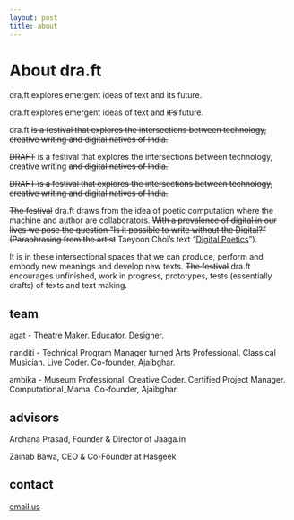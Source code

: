 ```yaml
---
layout: post
title: about
---
```


# About dra.ft

dra.ft explores emergent ideas of text and its future. 

dra.ft explores emergent ideas of text and ~~it’s~~ future. 

dra.ft ~~is a festival that explores the intersections between technology, creative writing and digital natives of India.~~

~~DRAFT~~ is a festival that explores the intersections between technology, creative writing ~~and digital natives of India.~~

~~DRAFT is a festival that explores the intersections between technology, creative writing and digital natives of India.~~

 ~~The festival~~ dra.ft draws from the idea of poetic computation where the machine and author are collaborators. ~~With a prevalence of digital in our lives we pose the question “Is it possible to write without the Digital?” (Paraphrasing from the artist~~ Taeyoon Choi’s text “[Digital Poetics](http://taeyoonchoi.com/poetic-computation/digital-poetics/)”). 

It is in these intersectional spaces that we can produce, perform and embody new meanings and develop new texts. ~~The festival~~ dra.ft encourages unfinished, work in progress, prototypes, tests (essentially drafts) of texts and text making.

## team

agat - Theatre Maker. Educator. Designer.

nanditi - Technical Program Manager turned Arts Professional. Classical Musician. Live Coder. Co-founder, Ajaibghar.

ambika - Museum Professional. Creative Coder. Certified Project Manager. Computational_Mama. Co-founder, Ajaibghar.

## advisors

Archana Prasad, Founder & Director of Jaaga.in

Zainab Bawa, CEO & Co-Founder at Hasgeek

## contact
[email us](mailto:dra.ft.festival@gmail.com)
